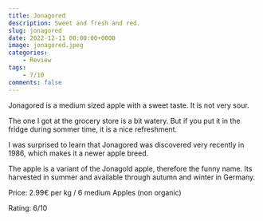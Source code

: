 ```yaml
---
title: Jonagored
description: Sweet and fresh and red.
slug: jonagored
date: 2022-12-11 00:00:00+0000
image: jonagored.jpeg
categories:
    - Review
tags:
    - 7/10
comments: false
---
```


Jonagored is a medium sized apple with a sweet taste. It is not very sour.

The one I got at the grocery store is a bit watery. But if you put it in the fridge during sommer time, it is a nice refreshment.

I was surprised to learn that Jonagored was discovered very recently in 1986, which makes it a newer apple breed. 

The apple is a variant of the Jonagold apple, therefore the funny name. Its harvested in summer and available through autumn and winter in Germany.

Price: 2.99€ per kg / 6 medium Apples (non organic)

Rating: 6/10
